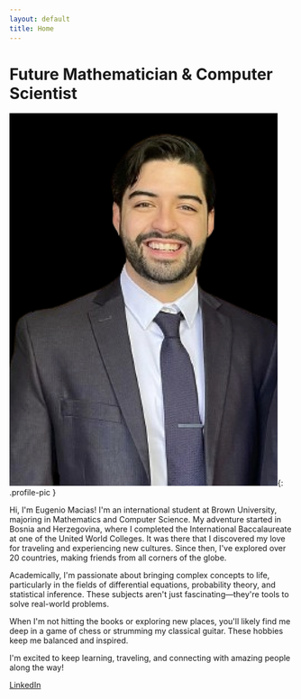 ```yaml
---
layout: default
title: Home
---
```


# Future Mathematician & Computer Scientist

![Profile Picture](/assets/images/picture.png){: .profile-pic }

<p>Hi, I'm Eugenio Macias! I'm an international student at Brown University, majoring in Mathematics and Computer Science. My adventure started in Bosnia and Herzegovina, where I completed the International Baccalaureate at one of the United World Colleges. It was there that I discovered my love for traveling and experiencing new cultures. Since then, I've explored over 20 countries, making friends from all corners of the globe.</p>

<p>Academically, I'm passionate about bringing complex concepts to life, particularly in the fields of differential equations, probability theory, and statistical inference. These subjects aren't just fascinating—they're tools to solve real-world problems.</p>

<p>When I'm not hitting the books or exploring new places, you'll likely find me deep in a game of chess or strumming my classical guitar. These hobbies keep me balanced and inspired.</p>

<p>I'm excited to keep learning, traveling, and connecting with amazing people along the way!</p>

[LinkedIn](https://www.linkedin.com/in/eugenio-macias/)
